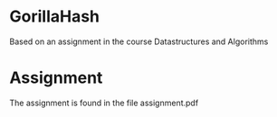 # GorillaHash
Based on an assignment in the course Datastructures and Algorithms

# Assignment
The assignment is found in the file assignment.pdf
